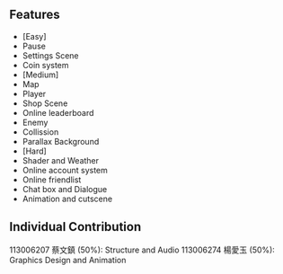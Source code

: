 ## Features 
- [Easy] 
- Pause
- Settings Scene
- Coin system
- [Medium]
- Map
- Player
- Shop Scene
- Online leaderboard
- Enemy
- Collission
- Parallax Background
- [Hard] 
- Shader and Weather 
- Online account system
- Online friendlist
- Chat box and Dialogue
- Animation and cutscene
## Individual Contribution 
113006207 蔡文鎮 (50%): Structure and Audio
113006274 楊愛玉 (50%): Graphics Design and Animation
